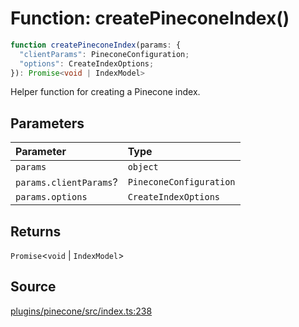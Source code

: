 # Function: createPineconeIndex()

```ts
function createPineconeIndex(params: {
  "clientParams": PineconeConfiguration;
  "options": CreateIndexOptions;
}): Promise<void | IndexModel>
```

Helper function for creating a Pinecone index.

## Parameters

| Parameter | Type |
| :------ | :------ |
| `params` | `object` |
| `params.clientParams`? | `PineconeConfiguration` |
| `params.options` | `CreateIndexOptions` |

## Returns

`Promise`\<`void` \| `IndexModel`\>

## Source

[plugins/pinecone/src/index.ts:238](https://github.com/firebase/genkit/blob/2b0be364306d92a8e7d13efc2da4fb04c1d21e29/js/plugins/pinecone/src/index.ts#L238)
